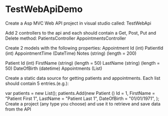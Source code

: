 # TestWebApiDemo


Create a Asp MVC Web API project in visual studio called: TestWebApi

Add 2 controllers to the api and each should contain a Get, Post, Put and Delete method:
PatientsController
AppointmentsController

Create 2 models with the following properties:
Appointment
Id (int)
PatientId (int)
AppointmentTime (DateTime)
Notes (string) (length = 200)

Patient
Id (int)
FirstName (string) (length = 50)
LastName (string) (length = 50)
DateOfBirth (datetime)
Appointments (List)

Create a static data source for getting patients and appointments. Each list should contain 5 entries.(e.g.):

var patients = new List<Patient>();
patients.Add(new Patient () Id = 1, FirstName = "Patient First 1", LastName = "Patient Last 1", DateOfBirth = "01/01/1971", );
Create a project (any type you choose) and use it to retrieve and save data from the API
